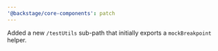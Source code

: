 ```yaml
---
'@backstage/core-components': patch
---
```


Added a new `/testUtils` sub-path that initially exports a `mockBreakpoint` helper.
